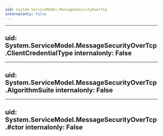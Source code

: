 ```yaml
---
uid: System.ServiceModel.MessageSecurityOverTcp
internalonly: False
---
```


---
uid: System.ServiceModel.MessageSecurityOverTcp.ClientCredentialType
internalonly: False
---

---
uid: System.ServiceModel.MessageSecurityOverTcp.AlgorithmSuite
internalonly: False
---

---
uid: System.ServiceModel.MessageSecurityOverTcp.#ctor
internalonly: False
---
